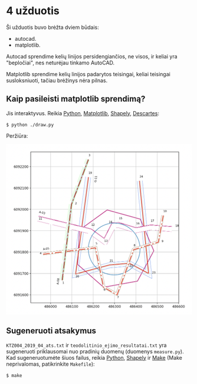 4 užduotis
==========

Ši užduotis buvo brėžta dviem būdais:
- autocad.
- matplotlib.

Autocad sprendime kelių linijos persidengiančios, ne visos, ir keliai yra
"bepločiai", nes neturėjau tinkamo AutoCAD.

Matplotlib sprendime kelių linijos padarytos teisingai, keliai teisingai
susloksniuoti, tačiau brėžinys nėra pilnas.

Kaip pasileisti matplotlib sprendimą?
-------------------------------------

Jis interaktyvus. Reikia [Python][1], [Matplotlib][2], [Shapely][3], [Descartes][4]:

```
$ python ./draw.py
```

Peržiūra:

![matplotlib schema][schema2]

Sugeneruoti atsakymus
---------------------

`KTZ004_2019_04_ats.txt` ir `teodolitinio_ejimo_resultatai.txt` yra sugeneruoti
priklausomai nuo pradinių duomenų (duomenys `measure.py`). Kad sugeneruotumėte
šiuos failus, reikia [Python][1], [Shapely][2] ir [Make][5] (Make
neprivalomas, patikrinkite `Makefile`):

```
$ make
```

[1]: https://python.org/
[2]: https://matplotlib.org/3.1.1/users/installing.html
[3]: https://pypi.org/project/Shapely/
[4]: https://pypi.org/project/descartes/
[5]: https://www.gnu.org/software/make/
[schema2]: https://raw.githubusercontent.com/motiejus/stud/master/Karto/assignment4/schema2.png
